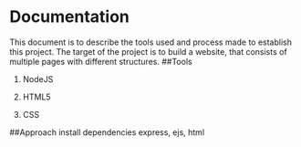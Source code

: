 # Documentation
This document is to describe the tools used and process made to establish this project. 
The target of the project is to build a website, that consists of multiple pages with different structures.
##Tools
1. NodeJS

2. HTML5

3. CSS

##Approach 
install dependencies
express, ejs, html
